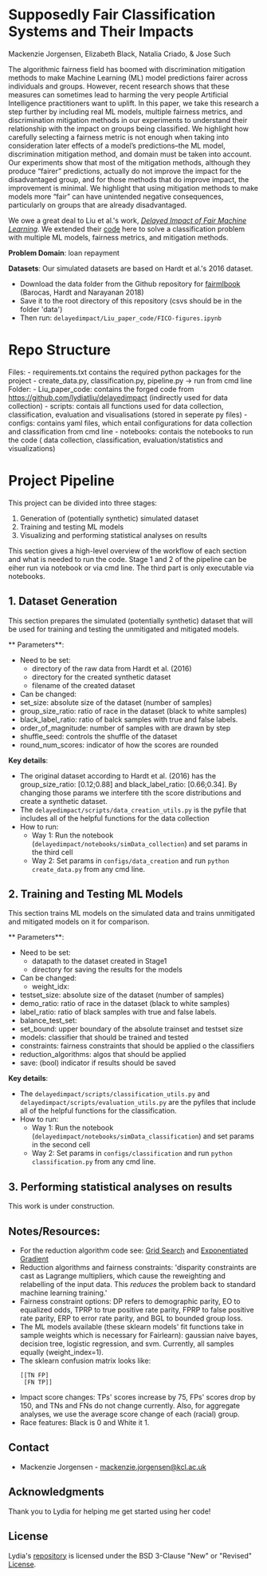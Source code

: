 # Supposedly Fair Classification Systems and Their Impacts
Mackenzie Jorgensen, Elizabeth Black, Natalia Criado, & Jose Such

The algorithmic fairness field has boomed with discrimination mitigation methods to make Machine Learning (ML) model
predictions fairer across individuals and groups. However, recent research shows that these measures can sometimes lead
to harming the very people Artificial Intelligence practitioners want to uplift. In this paper, we take this research a step
further by including real ML models, multiple fairness metrics, and discrimination mitigation methods in our experiments to
understand their relationship with the impact on groups being classified. We highlight how carefully selecting a fairness
metric is not enough when taking into consideration later effects of a model’s predictions–the ML model, discrimination
mitigation method, and domain must be taken into account. Our experiments show that most of the mitigation methods,
although they produce “fairer” predictions, actually do not improve the impact for the disadvantaged group, and for those
methods that do improve impact, the improvement is minimal. We highlight that using mitigation methods to make models
more “fair” can have unintended negative consequences, particularly on groups that are already disadvantaged.

We owe a great deal to Liu et al.'s work, [*Delayed Impact of Fair Machine Learning*](https://arxiv.org/abs/1803.04383). We extended their [code](https://github.com/lydiatliu/delayedimpact) here to solve a classification problem with 
multiple ML models, fairness metrics, and mitigation methods. 

**Problem Domain**: loan repayment

**Datasets**:
Our simulated datasets are based on Hardt et al.'s 2016 dataset. 
- Download the data folder from the Github repository for [fairmlbook](https://github.com/fairmlbook/fairmlbook.github.io/tree/master/code/creditscore) (Barocas, Hardt and Narayanan 2018)
- Save it to the root directory of this repository (csvs should be in the folder 'data')
- Then run: ```delayedimpact/Liu_paper_code/FICO-figures.ipynb```

# Repo Structure
  Files:
    - requirements.txt contains the required python packages for the project
    - create_data.py, classification.py, pipeline.py -> run from cmd line
  Folder:
    - Liu_paper_code: contains the forged code from https://github.com/lydiatliu/delayedimpact (indirectly used for data collection)
    - scripts: contais all functions used for data collection, classification, evaluation and visualisations (stored in seperate py files)
    - configs: contains yaml files, which entail configurations for data collection and classification from cmd line
    - notebooks: contais the notebooks to run the code ( data collection, classification, evaluation/statistics and visualizations)

# Project Pipeline

This project can be divided into three stages:
1. Generation of (potentially synthetic) simulated dataset
2. Training and testing ML models
3. Visualizing and performing statistical analyses on results

This section gives a high-level overview of the workflow of each section and what is needed to run the code.
Stage 1 and 2 of the pipeline can be eiher run via notebook or via cmd line. The third part is only executable via notebooks.

## 1. Dataset Generation

This section prepares the simulated (potentially synthetic) dataset that will be used for training and testing the unmitigated and mitigated models. 

** Parameters**:
- Need to be set:
  - directory of the raw data from Hardt et al. (2016)
  - directory for the created synthetic dataset
  - filename of the created dataset
 - Can be changed:
  - set_size: absolute size of the dataset (number of samples)
  - group_size_ratio: ratio of race in the dataset (black to white samples)
  - black_label_ratio: ratio of balck samples with true and false labels.
  - order_of_magnitude: number of samples with are drawn by step
  - shuffle_seed: controls the shuffle of the dataset
  - round_num_scores: indicator of how the scores are rounded
  
**Key details**:
- The original dataset according to Hardt et al. (2016) has the group_size_ratio: [0.12;0.88] and black_label_ratio: [0.66;0.34]. 
  By changing those params we interfere tith the score distributions and create a synthetic dataset.
- The ```delayedimpact/scripts/data_creation_utils.py``` is the pyfile that includes all of the helpful functions for the data collection
- How to run:
  - Way 1: Run the notebook (```delayedimpact/notebooks/simData_collection```) and set params in the third cell
  - Way 2: Set params in ```configs/data_creation``` and run ```python create_data.py``` from any cmd line.


## 2. Training and Testing ML Models

This section trains ML models on the simulated data and trains unmitigated and mitigated models on it for comparison. 

** Parameters**:
- Need to be set:
  - datapath to the dataset created in Stage1
  - directory for saving the results for the models
 - Can be changed:
   - weight_idx:
  - testset_size: absolute size of the dataset (number of samples)
  - demo_ratio: ratio of race in the dataset (black to white samples)
  - label_ratio: ratio of black samples with true and false labels.
  - balance_test_set: 
  - set_bound: upper boundary of the absolute trainset and testset size
  - models: classifier that should be trained and tested
  - constraints: fairness constraints that should be applied o the classifiers
  - reduction_algorithms: algos that should be applied
  - save: (bool) indicator if results should be saved
  
**Key details**:
- The ```delayedimpact/scripts/classification_utils.py``` and ```delayedimpact/scripts/evaluation_utils.py``` are the pyfiles that include all of the helpful functions for the classification.
- How to run:
  - Way 1: Run the notebook (```delayedimpact/notebooks/simData_classification```) and set params in the second cell
  - Way 2: Set params in ```configs/classification``` and run ```python classification.py``` from any cmd line.


## 3. Performing statistical analyses on results

This work is under construction.

<!-- NOTES -->
## Notes/Resources:
- For the reduction algorithm code see: [Grid Search](https://github.com/fairlearn/fairlearn/blob/main/fairlearn/reductions/_grid_search/grid_search.py) and [Exponentiated Gradient](https://github.com/fairlearn/fairlearn/blob/main/fairlearn/reductions/_exponentiated_gradient/exponentiated_gradient.py)
- Reduction algorithms and fairness constraints: 'disparity constraints are cast as Lagrange multipliers, which cause the reweighting and relabelling of the input data. This *reduces* the problem back to standard machine learning training.'
- Fairness constraint options: DP refers to demographic parity, EO to equalized odds, TPRP to true positive rate parity, FPRP to false positive rate parity, ERP to error rate parity, and BGL to bounded group loss.
- The ML models available (these sklearn models' fit functions take in sample weights which is necessary for Fairlearn): gaussian naive bayes, decision tree, logistic regression, and svm. Currently, all samples equally (weight_index=1).
- The sklearn confusion matrix looks like:
  ```
  [[TN FP]
   [FN TP]]
  ```
- Impact score changes: TPs' scores increase by 75, FPs' scores drop by 150, and TNs and FNs do not change currently. Also, for aggregate analyses, we use the average score change of each (racial) group.
- Race features: Black is 0 and White it 1.   

<!-- CONTACT -->
## Contact
* Mackenzie Jorgensen - mackenzie.jorgensen@kcl.ac.uk

<!-- ACKNOWLEDGEMENTS -->
## Acknowledgments
Thank you to Lydia for helping me get started using her code!

<!-- License -->
## License
Lydia's [repository](https://github.com/lydiatliu/delayedimpact) is licensed under the BSD 3-Clause "New" or "Revised" [License](https://github.com/lydiatliu/delayedimpact/blob/master/LICENSE).
